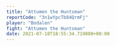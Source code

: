 ```yaml
---
title: "Attumen the Huntsman"
reportCode: "3n1wYpcTb84QrmFj"
player: "Bodalen"
fight: "Attumen the Huntsman"
date: 2021-07-18T18:55:34.719000+00:00
---
```

